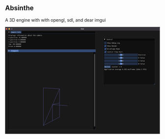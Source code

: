 ## Absinthe
A 3D engine with with opengl, sdl, and dear imgui

![Example 1](./images/example1.png)

